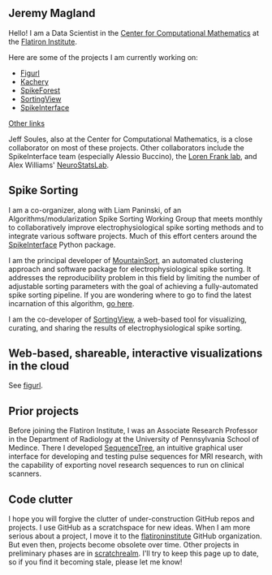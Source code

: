 ## Jeremy Magland

Hello! I am a Data Scientist in the [Center for Computational Mathematics](https://www.simonsfoundation.org/flatiron/center-for-computational-mathematics) at the [Flatiron Institute](https://www.simonsfoundation.org/flatiron).

Here are some of the projects I am currently working on:

* [Figurl](https://github.com/flatironinstitute/figurl/blob/main/doc/intro.md)
* [Kachery](https://github.com/flatironinstitute/kachery-cloud/blob/main/README.md)
* [SpikeForest](https://github.com/flatironinstitute/spikeforest/blob/main/README.md)
* [SortingView](https://github.com/magland/sortingview/blob/main/README.md)
* [SpikeInterface](https://github.com/SpikeInterface/spikeinterface/blob/master/README.md)

[Other links](./links.md)

Jeff Soules, also at the Center for Computational Mathematics, is a close collaborator on most of these projects. Other collaborators include the SpikeInterface team (especially Alessio Buccino), the [Loren Frank lab](https://franklab.ucsf.edu/), and Alex Williams' [NeuroStatsLab](http://neurostatslab.org/).

## Spike Sorting

I am a co-organizer, along with Liam Paninski, of an Algorithms/modularization Spike Sorting Working Group that meets monthly to collaboratively improve electrophysiological spike sorting methods and to integrate various software projects. Much of this effort centers around the [SpikeInterface](https://github.com/SpikeInterface/spikeinterface/blob/master/README.md) Python package.

I am the principal developer of [MountainSort](https://www.sciencedirect.com/science/article/pii/S0896627317307456), an automated clustering approach and software package for electrophysiological spike sorting. It addresses the reproducibility problem in this field by limiting the number of adjustable sorting parameters with the goal of achieving a fully-automated spike sorting pipeline. If you are wondering where to go to find the latest incarnation of this algorithm, [go here](https://github.com/magland/mountainsort4).

I am the co-developer of [SortingView](https://github.com/magland/sortingview/blob/main/README.md), a web-based tool for visualizing, curating, and sharing the results of electrophysiological spike sorting.

## Web-based, shareable, interactive visualizations in the cloud

See [figurl](https://github.com/flatironinstitute/figurl/blob/main/doc/intro.md).

## Prior projects

Before joining the Flatiron Institute, I was an Associate Research Professor in the Department of Radiology at the University of Pennsylvania School of Medince. There I developed [SequenceTree](https://onlinelibrary.wiley.com/doi/full/10.1002/mrm.25640), an intuitive graphical user interface for developing and testing pulse
sequences for MRI research, with the capability of exporting novel research sequences to run on clinical scanners.

## Code clutter

I hope you will forgive the clutter of under-construction GitHub repos and projects. I use GitHub as a scratchspace for new ideas. When I am more serious about a project, I move it to the [flatironinstitute](https://github.com/flatironinstitute) GitHub organization. But even then, projects become obsolete over time. Other projects in preliminary phases are in [scratchrealm](https://github.com/scratchrealm). I'll try to keep this page up to date, so if you find it becoming stale, please let me know!

